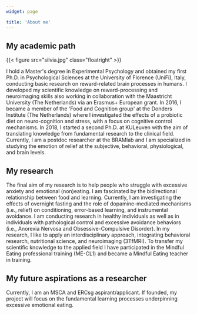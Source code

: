```yaml
---
widget: page

title: 'About me'
---
```


## My academic path

{{< figure src="silvia.jpg" class="floatright" >}}

I hold a Master's degree in Experimental Psychology and obtained my first Ph.D. in Psychological Sciences at the University of Florence (UniFi), Italy, conducting basic research on reward-related brain processes in humans. I developed my scientific knowledge on reward-processing and neuroimaging skills also working in collaboration with the Maastricht University (The Netherlands) via an Erasmus+ European grant. In 2016, I became a member of the 'Food and Cognition group' at the Donders Institute (The Netherlands) where I investigated the effects of a probiotic diet on neuro-cognition and stress, with a focus on cognitive control mechanisms. In 2018, I started a second Ph.D. at KULeuven with the aim of translating knowledge from fundamental research to the clinical field. Currently, I am a postdoc researcher at the BRAMlab and I am specialized in studying the emotion of relief at the subjective, behavioral, physiological, and brain levels.

## My research

The final aim of my research is to help people who struggle with excessive anxiety and emotional (non)eating. I am fascinated by the bidirectional relationship between food and learning. Currently, I am investigating the effects of overnight fasting and the role of dopamine-mediated mechanisms (i.e., relief) on conditioning, error-based learning, and instrumental avoidance. I am conducting research in healthy individuals as well as in individuals with pathological control and excessive avoidance behaviors (i.e., Anorexia Nervosa and Obsessive-Compulsive Disorder). In my research, I like to apply an interdisciplinary approach, integrating behavioral research, nutritional science, and neuroimaging (3TfMRI). To transfer my scientific knowledge to the applied field I have participated in the Mindful Eating professional training (ME-CL1) and became a Mindful Eating teacher in training.

## My future aspirations as a researcher

Currently, I am an MSCA and ERCsg aspirant/applicant. If founded, my project will focus on the fundamental learning processes underpinning excessive emotional eating.

